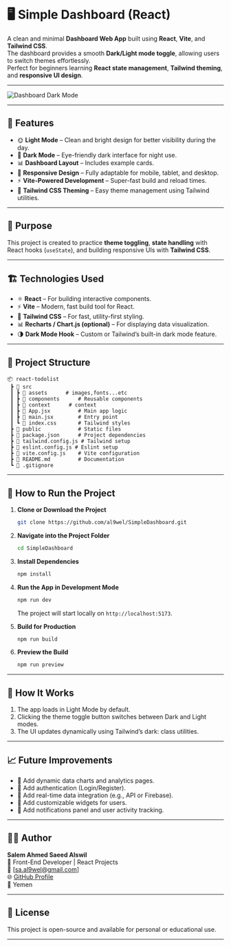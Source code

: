 # 🖥️ Simple Dashboard (React)

A clean and minimal **Dashboard Web App** built using **React**, **Vite**, and **Tailwind CSS**.  
The dashboard provides a smooth **Dark/Light mode toggle**, allowing users to switch themes effortlessly.  
Perfect for beginners learning **React state management**, **Tailwind theming**, and **responsive UI design**.

---

![Dashboard Dark Mode](https://i.imgur.com/HN8cX0C.png)

---

## 🚀 Features

- 🌞 **Light Mode** – Clean and bright design for better visibility during the day.
- 🌙 **Dark Mode** – Eye-friendly dark interface for night use.
- 📊 **Dashboard Layout** – Includes example cards.
- 📱 **Responsive Design** – Fully adaptable for mobile, tablet, and desktop.
- ⚡ **Vite-Powered Development** – Super-fast build and reload times.
- 🎨 **Tailwind CSS Theming** – Easy theme management using Tailwind utilities.

---

## 🧠 Purpose

This project is created to practice **theme toggling**, **state handling** with React hooks (`useState`), and building responsive UIs with **Tailwind CSS**.

---

## 🏗️ Technologies Used

- ⚛️ **React** – For building interactive components.
- ⚡ **Vite** – Modern, fast build tool for React.
- 🎨 **Tailwind CSS** – For fast, utility-first styling.
- 📊 **Recharts / Chart.js (optional)** – For displaying data visualization.
- 🌗 **Dark Mode Hook** – Custom or Tailwind’s built-in dark mode feature.

---

## 📁 Project Structure

```
📦 react-todolist
 ┣ 📂 src
 ┃ ┣ 📂 assets      # images,fonts...etc
 ┃ ┣ 📂 components      # Reusable components
 ┃ ┣ 📂 context      # context
 ┃ ┣ 📜 App.jsx         # Main app logic
 ┃ ┣ 📜 main.jsx        # Entry point
 ┃ ┗ 📜 index.css       # Tailwind styles
 ┣ 📂 public            # Static files
 ┣ 📜 package.json      # Project dependencies
 ┣ 📜 tailwind.config.js # Tailwind setup
 ┣ 📜 eslint.config.js # Eslint setup
 ┣ 📜 vite.config.js    # Vite configuration
 ┣ 📜 README.md         # Documentation
 ┗ 📜 .gitignore
```

---

## 🧾 How to Run the Project

1. **Clone or Download the Project**

   ```bash
   git clone https://github.com/al9wel/SimpleDashboard.git
   ```

2. **Navigate into the Project Folder**

   ```bash
   cd SimpleDashboard
   ```

3. **Install Dependencies**

   ```bash
   npm install
   ```

4. **Run the App in Development Mode**

   ```bash
   npm run dev
   ```

   The project will start locally on `http://localhost:5173`.

5. **Build for Production**

   ```bash
   npm run build
   ```

6. **Preview the Build**
   ```bash
   npm run preview
   ```

---

## 🧩 How It Works

1. The app loads in Light Mode by default.
2. Clicking the theme toggle button switches between Dark and Light modes.
3. The UI updates dynamically using Tailwind’s dark: class utilities.

---

## 📈 Future Improvements

- 🧠 Add dynamic data charts and analytics pages.
- 👤 Add authentication (Login/Register).
- 📅 Add real-time data integration (e.g., API or Firebase).
- 🔧 Add customizable widgets for users.
- 💬 Add notifications panel and user activity tracking.

---

## 👨‍💻 Author

**Salem Ahmed Saeed Alswil**  
💼 Front-End Developer | React Projects  
📧 [sa.al9wel@gmail.com]  
🌐 [GitHub Profile](https://github.com/yourusername)  
📍 Yemen

---

## 📜 License

This project is open-source and available for personal or educational use.

---
